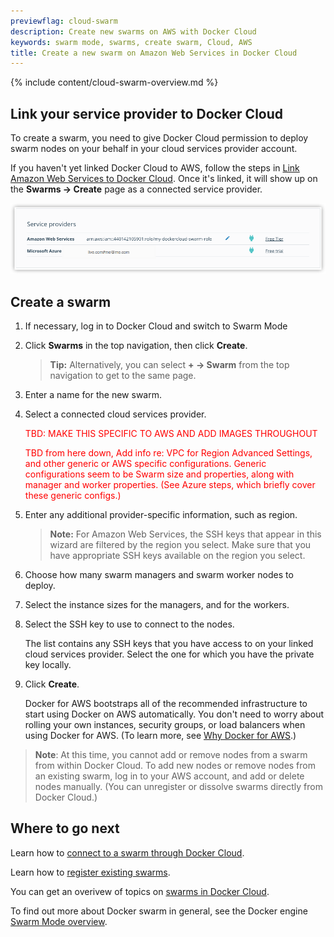 ```yaml
---
previewflag: cloud-swarm
description: Create new swarms on AWS with Docker Cloud
keywords: swarm mode, swarms, create swarm, Cloud, AWS
title: Create a new swarm on Amazon Web Services in Docker Cloud
---
```


{% include content/cloud-swarm-overview.md %}

## Link your service provider to Docker Cloud

To create a swarm, you need to give Docker Cloud permission to deploy swarm
nodes on your behalf in your cloud services provider account.

If you haven't yet linked Docker Cloud to AWS, follow the steps in [Link Amazon Web Services to Docker Cloud](link-aws-swarm.md). Once it's
linked, it will show up on the **Swarms -> Create** page as a connected service
provider.

![](images/aws-creds-cloud.png)

## Create a swarm

1. If necessary, log in to Docker Cloud and switch to Swarm Mode

2. Click **Swarms** in the top navigation, then click **Create**.

    >**Tip:** Alternatively, you can select **+ -> Swarm** from the top navigation to get to the same page.

3. Enter a name for the new swarm.

4. Select a connected cloud services provider.

    <font style="color:red;">TBD: MAKE THIS SPECIFIC TO AWS AND ADD IMAGES THROUGHOUT</font>

    <font style="color:red;">TBD from here down, Add info re: VPC for Region Advanced Settings, and other generic or AWS specific configurations. Generic configurations seem to be Swarm size and properties, along with manager and worker properties. (See Azure steps, which briefly cover these generic configs.)</font>

5. Enter any additional provider-specific information, such as region.

    > **Note:** For Amazon Web Services, the SSH keys that appear in this wizard are filtered by the region you select. Make sure that you have appropriate SSH keys available on the region you select.

6. Choose how many swarm managers and swarm worker nodes to deploy.

7. Select the instance sizes for the managers, and for the workers.

8. Select the SSH key to use to connect to the nodes.

    The list contains any SSH keys that you have access to on your linked cloud services provider. Select the one for which you have the private key locally.

9. Click **Create**.

    Docker for AWS bootstraps all of the recommended infrastructure to
    start using Docker on AWS automatically. You don't need to worry
    about rolling your own instances, security groups, or load balancers
    when using Docker for AWS. (To learn more, see
    [Why Docker for AWS](/docker-for-aws/why.md).)

> **Note**: At this time, you cannot add or remove nodes from a swarm from within Docker Cloud. To add new nodes or remove nodes from an existing swarm,
log in to your AWS account, and add or delete nodes manually. (You can
unregister or dissolve swarms directly from Docker Cloud.)

## Where to go next

Learn how to [connect to a swarm through Docker Cloud](connect-to-swarm.md).

Learn how to [register existing swarms](register-swarms.md).

You can get an overivew of topics on [swarms in Docker Cloud](index.md).

To find out more about Docker swarm in general, see the Docker engine
[Swarm Mode overview](/engine/swarm/).
